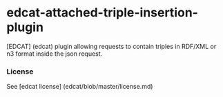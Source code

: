 edcat-attached-triple-insertion-plugin
======================================

[EDCAT] (edcat) plugin allowing requests to contain triples in RDF/XML or n3 format inside the json request.

### License
See [edcat license] (edcat/blob/master/license.md)

